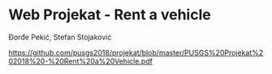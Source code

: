 # Web Projekat - Rent a vehicle
Đorđe Pekić, Stefan Stojaković

https://github.com/pusgs2018/projekat/blob/master/PUSGS%20Projekat%202018%20-%20Rent%20a%20Vehicle.pdf
